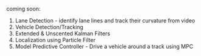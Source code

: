 coming soon:

1) Lane Detection - identify lane lines and track their curvature from video
2) Vehicle Detection/Tracking
3) Extended & Unscented Kalman Filters
4) Localization using Particle Filter
5) Model Predictive Controller - Drive a vehicle around a track using MPC
